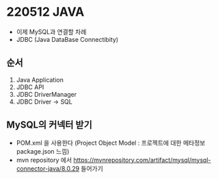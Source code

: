 # 220512 JAVA
- 이제 MySQL과 연결할 차례
- JDBC (Java DataBase Connectibity)

## 순서
1. Java Application
2. JDBC API
3. JDBC DriverManager
4. JDBC Driver -> SQL

## MySQL의 커넥터 받기
- POM.xml 을 사용한다 (Project Object Model : 프로젝트에 대한 메타정보 package.json 느낌)
- mvn repository 에서 https://mvnrepository.com/artifact/mysql/mysql-connector-java/8.0.29 들어가기